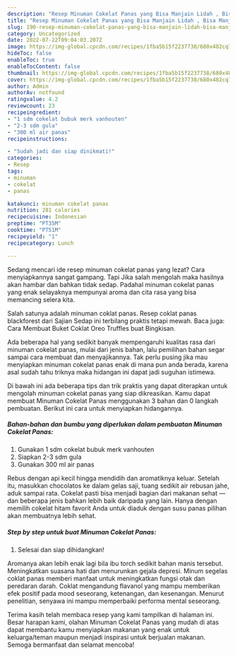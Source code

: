 ```yaml
---
description: "Resep Minuman Cokelat Panas yang Bisa Manjain Lidah , Bisa Manjain Lidah"
title: "Resep Minuman Cokelat Panas yang Bisa Manjain Lidah , Bisa Manjain Lidah"
slug: 190-resep-minuman-cokelat-panas-yang-bisa-manjain-lidah-bisa-manjain-lidah
category: Uncategorized
date: 2022-07-22T09:04:03.207Z
image: https://img-global.cpcdn.com/recipes/1fba5b15f2237738/680x482cq70/minuman-cokelat-panas-foto-resep-utama.jpg
hideToc: false
enableToc: true
enableTocContent: false
thumbnail: https://img-global.cpcdn.com/recipes/1fba5b15f2237738/680x482cq70/minuman-cokelat-panas-foto-resep-utama.jpg
cover: https://img-global.cpcdn.com/recipes/1fba5b15f2237738/680x482cq70/minuman-cokelat-panas-foto-resep-utama.jpg
author: Admin
authorAv: notfound
ratingvalue: 4.2
reviewcount: 23
recipeingredient:
- "1 sdm cokelat bubuk merk vanhouten"
- "2-3 sdm gula"
- "300 ml air panas"
recipeinstructions:

- "Sudah jadi dan siap dinikmati!"
categories:
- Resep
tags:
- minuman
- cokelat
- panas

katakunci: minuman cokelat panas 
nutrition: 281 calories
recipecuisine: Indonesian
preptime: "PT35M"
cooktime: "PT51M"
recipeyield: "1"
recipecategory: Lunch

---
```



Sedang mencari ide resep minuman cokelat panas yang lezat? Cara menyiapkannya sangat gampang. Tapi Jika salah mengolah maka hasilnya akan hambar dan bahkan tidak sedap. Padahal minuman cokelat panas yang enak selayaknya mempunyai aroma dan cita rasa yang bisa memancing selera kita.


Salah satunya adalah minuman coklat panas. Resep coklat panas blackforest dari Sajian Sedap ini terbilang praktis tetapi mewah. Baca juga: Cara Membuat Buket Coklat Oreo Truffles buat Bingkisan.

Ada beberapa hal yang sedikit banyak mempengaruhi kualitas rasa dari minuman cokelat panas, mulai dari jenis bahan, lalu pemilihan bahan segar sampai cara membuat dan menyajikannya. Tak perlu pusing jika mau menyiapkan minuman cokelat panas enak di mana pun anda berada, karena asal sudah tahu triknya maka hidangan ini dapat jadi suguhan istimewa.


Di bawah ini ada beberapa tips dan trik praktis yang dapat diterapkan untuk mengolah minuman cokelat panas yang siap dikreasikan. Kamu dapat membuat Minuman Cokelat Panas menggunakan 3 bahan dan 0 langkah pembuatan. Berikut ini cara untuk menyiapkan hidangannya.

<!--inarticleads1-->

##### Bahan-bahan dan bumbu yang diperlukan dalam pembuatan Minuman Cokelat Panas:

1. Gunakan 1 sdm cokelat bubuk merk vanhouten
1. Siapkan 2-3 sdm gula
1. Gunakan 300 ml air panas


Rebus dengan api kecil hingga mendidih dan aromatiknya keluar. Setelah itu, masukkan chocolatos ke dalam gelas saji, tuang sedikit air rebusan jahe, aduk sampai rata. Cokelat pasti bisa menjadi bagian dari makanan sehat — dan beberapa jenis bahkan lebih baik daripada yang lain. Hanya dengan memilih cokelat hitam favorit Anda untuk diaduk dengan susu panas pilihan akan membuatnya lebih sehat. 

<!--inarticleads2-->

##### Step by step untuk buat Minuman Cokelat Panas:


1. Selesai dan siap dihidangkan!

Aromanya akan lebih enak lagi bila ibu torch sedikit bahan manis tersebut. Meningkatkan suasana hati dan menurunkan gejala depresi. Minum segelas coklat panas memberi manfaat untuk meningkatkan fungsi otak dan peredaran darah. Coklat mengandung flavanol yang mampu memberikan efek positif pada mood seseorang, ketenangan, dan kesenangan. Menurut penelitian, senyawa ini mampu memperbaiki performa mental seseorang. 

Terima kasih telah membaca resep yang kami tampilkan di halaman ini. Besar harapan kami, olahan Minuman Cokelat Panas yang mudah di atas dapat membantu kamu menyiapkan makanan yang enak untuk keluarga/teman maupun menjadi inspirasi untuk berjualan makanan. Semoga bermanfaat dan selamat mencoba!
